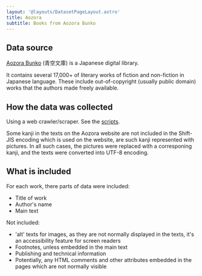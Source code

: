 ```yaml
---
layout: '@layouts/DatasetPageLayout.astro'
title: Aozora
subtitle: Books from Aozora Bunko
---
```


## Data source

[Aozora Bunko](https://www.aozora.gr.jp/) (青空文庫) is a Japanese digital library.

It contains several 17,000+ of literary works of fiction and non-fiction in Japanese language. These include out-of-copyright (usually public domain) works that the authors made freely available.

## How the data was collected

Using a web crawler/scraper. See the [scripts](https://github.com/scriptin/kanji-frequency/tree/master/scripts/aozora).

Some kanji in the texts on the Aozora website are not included in the Shift-JIS encoding which is used on the website, are such kanji represented with pictures. In all such cases, the pictures were replaced with a corresponing kanji, and the texts were converted into UTF-8 encoding.

## What is included

For each work, there parts of data were included:

- Title of work
- Author's name
- Main text

Not included:

- 'alt' texts for images, as they are not normally displayed in the texts, it's an accessibility feature for screen readers
- Footnotes, unless embedded in the main text
- Publishing and technical information
- Potentially, any HTML comments and other attributes embedded in the pages which are not normally visible
